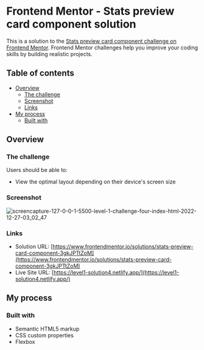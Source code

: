 # Frontend Mentor - Stats preview card component solution

This is a solution to the [Stats preview card component challenge on Frontend Mentor](https://www.frontendmentor.io/challenges/stats-preview-card-component-8JqbgoU62). Frontend Mentor challenges help you improve your coding skills by building realistic projects.

## Table of contents

- [Overview](#overview)
  - [The challenge](#the-challenge)
  - [Screenshot](#screenshot)
  - [Links](#links)
- [My process](#my-process)
  - [Built with](#built-with)

## Overview

### The challenge

Users should be able to:

- View the optimal layout depending on their device's screen size

### Screenshot

![screencapture-127-0-0-1-5500-level-1-challenge-four-index-html-2022-12-27-03_02_47](https://user-images.githubusercontent.com/76922296/209595391-c0bcae89-7368-4976-8772-83eb147bc033.png)

### Links

- Solution URL: [https://www.frontendmentor.io/solutions/stats-preview-card-component-3gkJPTtZoM](https://www.frontendmentor.io/solutions/stats-preview-card-component-3gkJPTtZoM)
- Live Site URL: [https://level1-solution4.netlify.app/](https://level1-solution4.netlify.app/)

## My process

### Built with

- Semantic HTML5 markup
- CSS custom properties
- Flexbox
